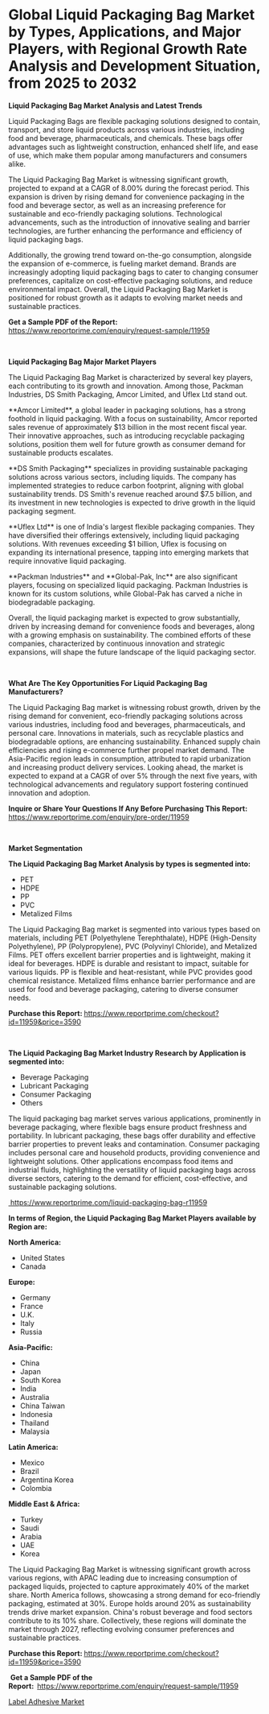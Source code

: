 <p><h1>Global Liquid Packaging Bag Market by Types, Applications, and Major Players, with Regional Growth Rate Analysis and Development Situation, from 2025 to 2032</h1></p><p><strong>Liquid Packaging Bag Market Analysis and Latest Trends</strong></p>
<p><p>Liquid Packaging Bags are flexible packaging solutions designed to contain, transport, and store liquid products across various industries, including food and beverage, pharmaceuticals, and chemicals. These bags offer advantages such as lightweight construction, enhanced shelf life, and ease of use, which make them popular among manufacturers and consumers alike.</p><p>The Liquid Packaging Bag Market is witnessing significant growth, projected to expand at a CAGR of 8.00% during the forecast period. This expansion is driven by rising demand for convenience packaging in the food and beverage sector, as well as an increasing preference for sustainable and eco-friendly packaging solutions. Technological advancements, such as the introduction of innovative sealing and barrier technologies, are further enhancing the performance and efficiency of liquid packaging bags.</p><p>Additionally, the growing trend toward on-the-go consumption, alongside the expansion of e-commerce, is fueling market demand. Brands are increasingly adopting liquid packaging bags to cater to changing consumer preferences, capitalize on cost-effective packaging solutions, and reduce environmental impact. Overall, the Liquid Packaging Bag Market is positioned for robust growth as it adapts to evolving market needs and sustainable practices.</p></p>
<p><strong>Get a Sample PDF of the Report:&nbsp;</strong> <a href="https://www.reportprime.com/enquiry/request-sample/11959?utm_campaign=2888&utm_medium=2&utm_source=Github&utm_content=ia&utm_term=17032025&utm_id=liquid-packaging-bag">https://www.reportprime.com/enquiry/request-sample/11959</a></p>
<p>&nbsp;</p>
<p><strong>Liquid Packaging Bag Major Market Players</strong></p>
<p><p>The Liquid Packaging Bag Market is characterized by several key players, each contributing to its growth and innovation. Among those, Packman Industries, DS Smith Packaging, Amcor Limited, and Uflex Ltd stand out.</p><p>**Amcor Limited**, a global leader in packaging solutions, has a strong foothold in liquid packaging. With a focus on sustainability, Amcor reported sales revenue of approximately $13 billion in the most recent fiscal year. Their innovative approaches, such as introducing recyclable packaging solutions, position them well for future growth as consumer demand for sustainable products escalates.</p><p>**DS Smith Packaging** specializes in providing sustainable packaging solutions across various sectors, including liquids. The company has implemented strategies to reduce carbon footprint, aligning with global sustainability trends. DS Smith's revenue reached around $7.5 billion, and its investment in new technologies is expected to drive growth in the liquid packaging segment.</p><p>**Uflex Ltd** is one of India's largest flexible packaging companies. They have diversified their offerings extensively, including liquid packaging solutions. With revenues exceeding $1 billion, Uflex is focusing on expanding its international presence, tapping into emerging markets that require innovative liquid packaging.</p><p>**Packman Industries** and **Global-Pak, Inc** are also significant players, focusing on specialized liquid packaging. Packman Industries is known for its custom solutions, while Global-Pak has carved a niche in biodegradable packaging.</p><p>Overall, the liquid packaging market is expected to grow substantially, driven by increasing demand for convenience foods and beverages, along with a growing emphasis on sustainability. The combined efforts of these companies, characterized by continuous innovation and strategic expansions, will shape the future landscape of the liquid packaging sector.</p></p>
<p>&nbsp;</p>
<p><strong>What Are The Key Opportunities For Liquid Packaging Bag Manufacturers?</strong></p>
<p><p>The Liquid Packaging Bag market is witnessing robust growth, driven by the rising demand for convenient, eco-friendly packaging solutions across various industries, including food and beverages, pharmaceuticals, and personal care. Innovations in materials, such as recyclable plastics and biodegradable options, are enhancing sustainability. Enhanced supply chain efficiencies and rising e-commerce further propel market demand. The Asia-Pacific region leads in consumption, attributed to rapid urbanization and increasing product delivery services. Looking ahead, the market is expected to expand at a CAGR of over 5% through the next five years, with technological advancements and regulatory support fostering continued innovation and adoption.</p></p>
<p><strong>Inquire or Share Your Questions If Any Before Purchasing This Report:</strong> <a href="https://www.reportprime.com/enquiry/pre-order/11959?utm_campaign=2888&utm_medium=2&utm_source=Github&utm_content=ia&utm_term=17032025&utm_id=liquid-packaging-bag">https://www.reportprime.com/enquiry/pre-order/11959</a></p>
<p>&nbsp;</p>
<p><strong>Market Segmentation</strong></p>
<p><strong>The Liquid Packaging Bag Market Analysis by types is segmented into:</strong></p>
<p><ul><li>PET</li><li>HDPE</li><li>PP</li><li>PVC</li><li>Metalized Films</li></ul></p>
<p><p>The Liquid Packaging Bag market is segmented into various types based on materials, including PET (Polyethylene Terephthalate), HDPE (High-Density Polyethylene), PP (Polypropylene), PVC (Polyvinyl Chloride), and Metalized Films. PET offers excellent barrier properties and is lightweight, making it ideal for beverages. HDPE is durable and resistant to impact, suitable for various liquids. PP is flexible and heat-resistant, while PVC provides good chemical resistance. Metalized films enhance barrier performance and are used for food and beverage packaging, catering to diverse consumer needs.</p></p>
<p><strong>Purchase this Report:&nbsp;</strong><a href="https://www.reportprime.com/checkout?id=11959&price=3590&utm_campaign=2888&utm_medium=2&utm_source=Github&utm_content=ia&utm_term=17032025&utm_id=liquid-packaging-bag">https://www.reportprime.com/checkout?id=11959&price=3590</a></p>
<p>&nbsp;</p>
<p><strong>The Liquid Packaging Bag Market Industry Research by Application is segmented into:</strong></p>
<p><ul><li>Beverage Packaging</li><li>Lubricant Packaging</li><li>Consumer Packaging</li><li>Others</li></ul></p>
<p><p>The liquid packaging bag market serves various applications, prominently in beverage packaging, where flexible bags ensure product freshness and portability. In lubricant packaging, these bags offer durability and effective barrier properties to prevent leaks and contamination. Consumer packaging includes personal care and household products, providing convenience and lightweight solutions. Other applications encompass food items and industrial fluids, highlighting the versatility of liquid packaging bags across diverse sectors, catering to the demand for efficient, cost-effective, and sustainable packaging solutions.</p></p>
<p><a href="https://www.reportprime.com/liquid-packaging-bag-r11959?utm_campaign=2888&utm_medium=2&utm_source=Github&utm_content=ia&utm_term=17032025&utm_id=liquid-packaging-bag">&nbsp;https://www.reportprime.com/liquid-packaging-bag-r11959</a></p>
<p><strong>In terms of Region, the Liquid Packaging Bag Market Players available by Region are:</strong></p>
<p>
    <p> <strong> North America: </strong>
        <ul>
            <li>United States</li>
            <li>Canada</li>
        </ul>
        </p> 
    <p> <strong> Europe: </strong>
        <ul>
            <li>Germany</li>
            <li>France</li>
            <li>U.K.</li>
            <li>Italy</li>
            <li>Russia</li>
        </ul>
        </p> 
    <p> <strong> Asia-Pacific: </strong>
        <ul>
            <li>China</li>
            <li>Japan</li>
            <li>South Korea</li>
            <li>India</li>
            <li>Australia</li>
            <li>China Taiwan</li>
            <li>Indonesia</li>
            <li>Thailand</li>
            <li>Malaysia</li>
        </ul>
        </p> 
    <p> <strong> Latin America: </strong>
        <ul>
            <li>Mexico</li>
            <li>Brazil</li>
            <li>Argentina Korea</li>
            <li>Colombia</li>
        </ul>
        </p> 
    <p> <strong> Middle East & Africa: </strong>
        <ul>
            <li>Turkey</li>
            <li>Saudi</li>
            <li>Arabia</li>
            <li>UAE</li>
            <li>Korea</li>
        </ul>
    </p>
    </p>
<p><p>The Liquid Packaging Bag Market is witnessing significant growth across various regions, with APAC leading due to increasing consumption of packaged liquids, projected to capture approximately 40% of the market share. North America follows, showcasing a strong demand for eco-friendly packaging, estimated at 30%. Europe holds around 20% as sustainability trends drive market expansion. China's robust beverage and food sectors contribute to its 10% share. Collectively, these regions will dominate the market through 2027, reflecting evolving consumer preferences and sustainable practices.</p></p>
<p><strong>Purchase this Report: </strong><a href="https://www.reportprime.com/checkout?id=11959&price=3590&utm_campaign=2888&utm_medium=2&utm_source=Github&utm_content=ia&utm_term=17032025&utm_id=liquid-packaging-bag">https://www.reportprime.com/checkout?id=11959&price=3590</a></p>
<p>&nbsp;<strong>Get a Sample PDF of the Report:&nbsp;&nbsp;</strong><a href="https://www.reportprime.com/enquiry/request-sample/11959?utm_campaign=2888&utm_medium=2&utm_source=Github&utm_content=ia&utm_term=17032025&utm_id=liquid-packaging-bag">https://www.reportprime.com/enquiry/request-sample/11959</a></p>
<p><strong></strong></p>
<p><p><a href="https://github.com/raffadongraffadong/Market-Research-Report-List-1/blob/main/label-adhesive-market.md?utm_campaign=2888&utm_medium=2&utm_source=Github&utm_content=ia&utm_term=17032025&utm_id=liquid-packaging-bag">Label Adhesive Market</a></p></p>